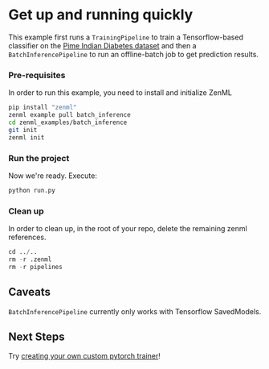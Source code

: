 # Get up and running quickly
This example first runs a `TrainingPipeline` to train a Tensorflow-based classifier on the 
[Pime Indian Diabetes dataset](https://www.kaggle.com/uciml/pima-indians-diabetes-database) and then a 
`BatchInferencePipeline` to run an offline-batch job to get prediction results.

### Pre-requisites
In order to run this example, you need to install and initialize ZenML

```bash
pip install "zenml"
zenml example pull batch_inference
cd zenml_examples/batch_inference
git init
zenml init
```

### Run the project
Now we're ready. Execute:

```bash
python run.py
```


### Clean up
In order to clean up, in the root of your repo, delete the remaining zenml references.

```python
cd ../..
rm -r .zenml
rm -r pipelines
```

## Caveats
`BatchInferencePipeline` currently only works with Tensorflow SavedModels.

## Next Steps
Try [creating your own custom pytorch trainer](https://docs.zenml.io/getting-started/creating-custom-logic.html)!